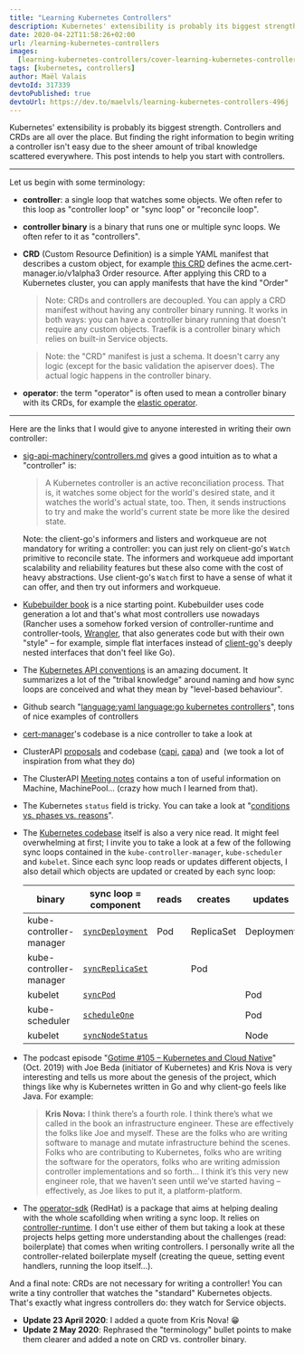 ```yaml
---
title: "Learning Kubernetes Controllers"
description: Kubernetes' extensibility is probably its biggest strength. Controllers and CRDs are all over the place. But finding the right information to begin writing a controller isn't easy due to the sheer amount of tribal knowledge scattered everywhere. Here are some links to help you start.
date: 2020-04-22T11:58:26+02:00
url: /learning-kubernetes-controllers
images:
  [learning-kubernetes-controllers/cover-learning-kubernetes-controllers.png]
tags: [kubernetes, controllers]
author: Maël Valais
devtoId: 317339
devtoPublished: true
devtoUrl: https://dev.to/maelvls/learning-kubernetes-controllers-496j
---
```


Kubernetes' extensibility is probably its biggest strength. Controllers and CRDs are all over the place. But finding the right information to begin writing a controller isn't easy due to the sheer amount of tribal knowledge scattered everywhere. This post intends to help you start with controllers.

<!--

> A "Kubernetes controller" is a binary that runs reconciliation loops. A
> reconciliation loop watches the objects stored in Kubernetes. When it
> notices a discrepency between what the object specifies (e.g. 4 replicas)
> and the observed reality (e.g., the reconcialiation loop asks kubelet,
> and it answers there are only 2 replicas), the reconcialiation loop will
> take actions in order to satisfy what is specified in the object. The
> "controller" binary is run as a simple Kubernetes Deployment. Sometimes,
> when the Kubernetes API is not enough, it may also come with some
> CustomResourceDefinitions YAML files.

I use interchangeably the term "sync loop" and "controller". The word
"controller" is quite overloaded: we use to qualify the binary that runs in
a pod and watches for objects ("Kubernetes controller"), but we also use it
to mean "one sync loop" that is running inside this binary.

Anyone writing Kubernetes controllers might want to take a look at the
following resources.
One controller

**[Kubernetes API conventions](https://github.com/kubernetes/community/blob/master/contributors/devel/sig-architecture/api-conventions.md)**

> When a new version of an object is POSTed or PUT, the "spec" is updated
> and available immediately. Over time the system will work to bring the
> "status" into line with the "spec". The system will drive toward the most
> recent "spec" regardless of previous versions of that stanza. In other
> words, if a value is changed from 2 to 5 in one PUT and then back down to
> 3 in another PUT the system is not required to 'touch base' at 5 before
> changing the "status" to 3. In other words, the system's behavior is
> level-based rather than edge-based. This enables robust behavior in the
> presence of missed intermediate state changes.

-->

---

Let us begin with some terminology:

- **controller**: a single loop that watches some objects. We often refer to this loop as "controller loop" or "sync loop" or "reconcile loop".
- **controller binary** is a binary that runs one or multiple sync loops. We often refer to it as "controllers".
- **CRD** (Custom Resource Definition) is a simple YAML manifest that describes a custom object, for example [this CRD](https://github.com/jetstack/cert-manager/blob/a04d2f0935/deploy/crds/crd-orders.yaml#L2) defines the acme.cert-manager.io/v1alpha3 Order resource. After applying this CRD to a Kubernetes cluster, you can apply manifests that have the kind "Order"

  > Note: CRDs and controllers are decoupled. You can apply a CRD manifest without having any controller binary running. It works in both ways: you can have a controller binary running that doesn't require any custom objects. Traefik is a controller binary which relies on built-in Service objects.

  > Note: the "CRD" manifest is just a schema. It doesn't carry any logic (except for the basic validation the apiserver does). The actual logic happens in the controller binary.

- **operator**: the term "operator" is often used to mean a controller binary with its CRDs, for example the [elastic operator](https://github.com/elastic/cloud-on-k8s).

---

Here are the links that I would give to anyone interested in writing their own controller:

- [sig-api-machinery/controllers.md](https://github.com/kubernetes/community/blob/712590c108bd4533b80e8f2753cadaa617d9bdf2/contributors/devel/sig-api-machinery/controllers.md) gives a good intuition as to what a "controller" is:

  > A Kubernetes controller is an active reconciliation process. That is, it watches some object for the world's desired state, and it watches the world's actual state, too. Then, it sends instructions to try and make the world's current state be more like the desired state.

  Note: the client-go's informers and listers and workqueue are not mandatory for writing a controller: you can just rely on client-go's `Watch` primitive to reconcile state. The informers and workqueue add important scalability and reliability features but these also come with the cost of heavy abstractions. Use client-go's `Watch` first to have a sense of what it can offer, and then try out informers and workqueue.

- [Kubebuilder book](https://book.kubebuilder.io/quick-start.html) is a nice starting point. Kubebuilder uses code generation a lot and that's what most controllers use nowadays (Rancher uses a somehow forked version of controller-runtime and controller-tools, [Wrangler](https://github.com/rancher/wrangler), that also generates code but with their own "style" – for example, simple flat interfaces instead of [client-go](https://github.com/kubernetes/client-go)'s deeply nested interfaces that don't feel like Go).
- The [Kubernetes API conventions](https://github.com/kubernetes/community/blob/master/contributors/devel/sig-architecture/api-conventions.md) is an amazing document. It summarizes a lot of the "tribal knowledge" around naming and how sync loops are conceived and what they mean by "level-based behaviour".
- Github search "[language:yaml language:go kubernetes controllers](https://github.com/search?q=language%3Ayaml+language%3Ago+kubernetes+controllers)", tons of nice examples of controllers
- [cert-manager](https://github.com/jetstack/cert-manager)'s codebase is a nice controller to take a look at
- ClusterAPI [proposals](https://github.com/kubernetes-sigs/cluster-api/blob/master/docs/proposals/20190610-machine-states-preboot-bootstrapping.md) and codebase ([capi](https://github.com/kubernetes-sigs/cluster-api), [capa](https://github.com/kubernetes-sigs/cluster-api-provider-aws)) and  (we took a lot of inspiration from what they do)
- The ClusterAPI [Meeting notes](https://docs.google.com/document/d/1fQNlqsDkvEggWFi51GVxOglL2P1Bvo2JhZlMhm2d-Co/edit#) contains a ton of useful information on Machine, MachinePool... (crazy how much I learned from that).
- The Kubernetes `status` field is tricky. You can take a look at "[conditions vs. phases vs. reasons](https://maelvls.dev/kubernetes-conditions/)".
- The [Kubernetes codebase](https://github.com/kubernetes/kubernetes) itself is also a very nice read. It might feel overwhelming at first; I invite you to take a look at a few of the following sync loops contained in the `kube-controller-manager`, `kube-scheduler` and `kubelet`. Since each sync loop reads or updates different objects, I also detail which objects are updated or created by each sync loop:

  | binary                  | sync loop = component              | reads | creates    | updates    |
  | ----------------------- | ---------------------------------- | ----- | ---------- | ---------- |
  | kube-controller-manager | [`syncDeployment`][syncdeployment] | Pod   | ReplicaSet | Deployment |
  | kube-controller-manager | [`syncReplicaSet`][syncreplicaset] |       | Pod        |            |
  | kubelet                 | [`syncPod`][syncpod]               |       |            | Pod        |
  | kube-scheduler          | [`scheduleOne`][scheduleone]       |       |            | Pod        |
  | kubelet                 | [`syncNodeStatus`][syncnodestatus] |       |            | Node       |

[scheduleone]: https://github.com/kubernetes/kubernetes/blob/5bac42bf/pkg/scheduler/scheduler.go#L589-L762
[syncdeployment]: https://github.com/kubernetes/kubernetes/blob/5bac42bf/pkg/controller/deployment/deployment_controller.go#L560-L649
[syncreplicaset]: https://github.com/kubernetes/kubernetes/blob/5bac42bf/pkg/controller/replicaset/replica_set.go#L653-L721
[syncpod]: https://github.com/kubernetes/kubernetes/blob/5bac42bf/pkg/kubelet/status/status_manager.go#L514-L567
[syncnodestatus]: https://github.com/kubernetes/kubernetes/blob/5bac42bff9bfb9dfe0f2ea40f1c80cac47fc12b2/pkg/kubelet/kubelet_node_status.go#L374-L391

- The podcast episode "[Gotime #105 – Kubernetes and Cloud Native](https://changelog.com/gotime/105)" (Oct. 2019) with Joe Beda (initiator of Kubernetes) and Kris Nova is very interesting and tells us more about the genesis of the project, which things like why is Kubernetes written in Go and why client-go feels like Java. For example:
  > **Kris Nova:** I think there’s a fourth role. I think there’s what we called in the book an infrastructure engineer. These are effectively the folks like Joe and myself. These are the folks who are writing software to manage and mutate infrastructure behind the scenes. Folks who are contributing to Kubernetes, folks who are writing the software for the operators, folks who are writing admission controller implementations and so forth… I think it’s this very new engineer role, that we haven’t seen until we’ve started having – effectively, as Joe likes to put it, a platform-platform.
- The [operator-sdk](https://github.com/operator-framework/operator-sdk) (RedHat) is a package that aims at helping dealing with the whole scafollding when writing a sync loop. It relies on [controller-runtime](https://github.com/kubernetes-sigs/controller-runtime). I don't use either of them but taking a look at these projects helps getting more understanding about the challenges (read: boilerplate) that comes when writing controllers. I personally write all the controller-related boilerplate myself (creating the queue, setting event handlers, running the loop itself...).

And a final note: CRDs are not necessary for writing a controller! You can write a tiny controller that watches the "standard" Kubernetes objects. That's exactly what ingress controllers do: they watch for Service objects.

- **Update 23 April 2020**: I added a quote from Kris Nova! 😁
- **Update 2 May 2020**: Rephrased the "terminology" bullet points to make them clearer and added a note on CRD vs. controller binary.

